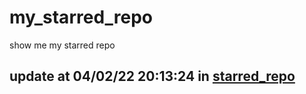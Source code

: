 # my_starred_repo
show me my starred repo

update at 04/02/22 20:13:24 in [starred_repo](./index.html)
---

